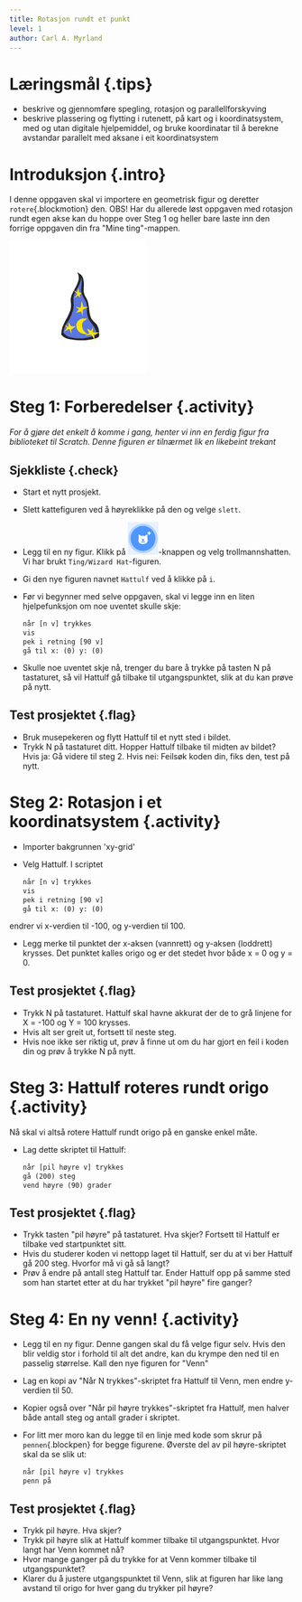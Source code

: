 ```yaml
---
title: Rotasjon rundt et punkt
level: 1
author: Carl A. Myrland
---
```



# Læringsmål {.tips}
+ beskrive og gjennomføre spegling, rotasjon og parallellforskyving
+ beskrive plassering og flytting i rutenett, på kart og i koordinatsystem, med og utan digitale hjelpemiddel, og bruke koordinatar til å berekne avstandar parallelt med aksane i eit koordinatsystem

# Introduksjon {.intro}
I denne oppgaven skal vi importere en geometrisk figur og deretter `rotere`{.blockmotion} den.
OBS! Har du allerede løst oppgaven med rotasjon rundt egen akse kan du hoppe over Steg 1 og heller bare laste inn den forrige oppgaven din fra "Mine ting"-mappen.

![](../rotasjon/Geometri.png)

# Steg 1: Forberedelser {.activity}

*For å gjøre det enkelt å komme i gang, henter vi inn en ferdig figur fra biblioteket til Scratch.
Denne figuren er tilnærmet lik en likebeint trekant*

## Sjekkliste {.check}

+ Start et nytt prosjekt.
+ Slett kattefiguren ved å høyreklikke på den og velge `slett`.
+ Legg til en ny figur. Klikk på ![Velg figur fra biblioteket](../bilder/hent-fra-bibliotek.png)-knappen og velg trollmannshatten. Vi har brukt `Ting/Wizard Hat`-figuren.
+ Gi den nye figuren navnet `Hattulf` ved å klikke på `i`.
+ Før vi begynner med selve oppgaven, skal vi legge inn en liten hjelpefunksjon om noe uventet skulle skje:

	```blocks
	når [n v] trykkes
	vis
	pek i retning [90 v]
	gå til x: (0) y: (0)
	```
+ Skulle noe uventet skje nå, trenger du bare å trykke på tasten N på tastaturet, så vil Hattulf gå tilbake til utgangspunktet, slik at du kan prøve på nytt.

## Test prosjektet {.flag}

+ Bruk musepekeren og flytt Hattulf til et nytt sted i bildet.
+ Trykk N på tastaturet ditt. Hopper Hattulf tilbake til midten av bildet? Hvis ja: Gå videre til steg 2. Hvis nei: Feilsøk koden din, fiks den, test på nytt.

# Steg 2: Rotasjon i et koordinatsystem {.activity}

+ Importer bakgrunnen 'xy-grid'
+ Velg Hattulf. I scriptet

	```blocks
	når [n v] trykkes
	vis
	pek i retning [90 v]
	gå til x: (0) y: (0)
	```
endrer vi x-verdien til -100, og y-verdien til 100.

+ Legg merke til punktet der x-aksen (vannrett) og y-aksen (loddrett) krysses. Det punktet kalles origo og er det stedet hvor både x = 0 og y = 0.

## Test prosjektet {.flag}

+ Trykk N på tastaturet. Hattulf skal havne akkurat der de to grå linjene for X = -100 og Y = 100 krysses.
+ Hvis alt ser greit ut, fortsett til neste steg.
+ Hvis noe ikke ser riktig ut, prøv å finne ut om du har gjort en feil i koden din og prøv å trykke N på nytt.

# Steg 3: Hattulf roteres rundt origo {.activity}

Nå skal vi altså rotere Hattulf rundt origo på en ganske enkel måte.

+ Lag dette skriptet til Hattulf:

	```blocks
	når [pil høyre v] trykkes
	gå (200) steg
	vend høyre (90) grader
	```

## Test prosjektet {.flag}

+ Trykk tasten "pil høyre" på tastaturet. Hva skjer? Fortsett til Hattulf er tilbake ved startpunktet sitt.
+ Hvis du studerer koden vi nettopp laget til Hattulf, ser du at vi ber Hattulf gå 200 steg. Hvorfor må vi gå så langt?
+ Prøv å endre på antall steg Hattulf tar. Ender Hattulf opp på samme sted som han startet etter at du har trykket "pil høyre" fire ganger?

# Steg 4: En ny venn! {.activity}

+ Legg til en ny figur. Denne gangen skal du få velge figur selv. Hvis den blir veldig stor i forhold til alt det andre, kan du krympe den ned til en passelig størrelse. Kall den nye figuren for "Venn"
+ Lag en kopi av "Når N trykkes"-skriptet fra Hattulf til Venn, men endre y-verdien til 50.
+ Kopier også over "Når pil høyre trykkes"-skriptet fra Hattulf, men halver både antall steg og antall grader i skriptet.
+ For litt mer moro kan du legge til en linje med kode som skrur på `pennen`{.blockpen} for begge figurene. Øverste del av pil høyre-skriptet skal da se slik ut:

	```blocks
	når [pil høyre v] trykkes
	penn på
	```
## Test prosjektet {.flag}

+ Trykk pil høyre. Hva skjer?
+ Trykk pil høyre slik at Hattulf kommer tilbake til utgangspunktet. Hvor langt har Venn kommet nå?
+ Hvor mange ganger på du trykke for at Venn kommer tilbake til utgangspunktet?
+ Klarer du å justere utgangspunktet til Venn, slik at figuren har like lang avstand til origo for hver gang du trykker pil høyre?
